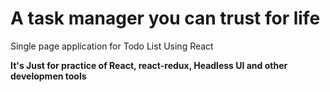 # A task manager you can trust for life

Single page application for Todo List Using React

**It's Just for practice of React, react-redux, Headless UI and other developmen tools**
